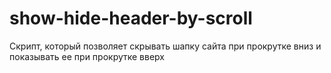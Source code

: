 # show-hide-header-by-scroll
Скрипт, который позволяет скрывать шапку сайта при прокрутке вниз и показывать ее при прокрутке вверх
